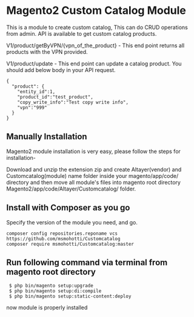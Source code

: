 # Magento2 Custom Catalog Module
This is a module to create custom catalog, This can do CRUD operations from admin.
API is available to get custom catalog products.

V1/product/getByVPN/{vpn_of_the_product} - This end point returns all products with the VPN provided.

V1/product/update - This end point can update a catalog product. You should add below body in your API request.


    {
      "product": {
        "entity_id":1,
        "product_id":"test_product",
        "copy_write_info":"Test copy write info",
        "vpn":"999"
      }
    }
    



## Manually Installation

Magento2 module installation is very easy, please follow the steps for installation-

Download and unzip the extension zip and create Altayer(vendor) and Customcatalog(module) name folder inside your magento/app/code/ directory and then move all module's files into magento root directory Magento2/app/code/Altayer/Customcatalog/ folder.

## Install with Composer as you go
Specify the version of the module you need, and go.
    
    composer config repositories.reponame vcs https://github.com/msmohotti/Customcatalog
    composer require msmohotti/Customcatalog:master
    

## Run following command via terminal from magento root directory 
  
     $ php bin/magento setup:upgrade
     $ php bin/magento setup:di:compile
     $ php bin/magento setup:static-content:deploy

now module is properly installed